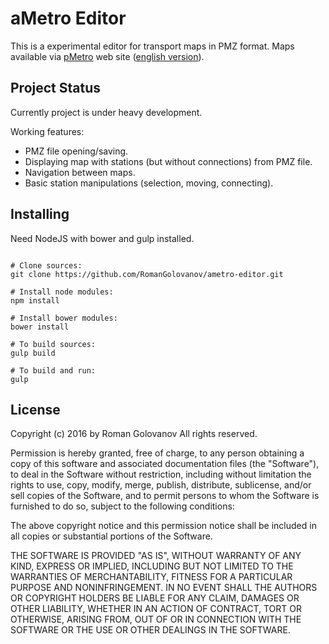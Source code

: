 # aMetro Editor

This is a experimental editor for transport maps in PMZ format.
Maps available via [pMetro](http://pmetro.su/Maps.html) web site ([english version](http://www.microsofttranslator.com/bv.aspx?from=ru&to=en&a=http%3A%2F%2Fpmetro.su%2FMaps.html)).

## Project Status

Currently project is under heavy development.

Working features:
* PMZ file opening/saving.
* Displaying map with stations (but without connections) from PMZ file.
* Navigation between maps.
* Basic station manipulations (selection, moving, connecting).

## Installing

Need NodeJS with bower and gulp installed.

```shell

# Clone sources:
git clone https://github.com/RomanGolovanov/ametro-editor.git

# Install node modules:
npm install

# Install bower modules:
bower install

# To build sources:
gulp build

# To build and run:
gulp
```

## License

Copyright (c) 2016 by Roman Golovanov
All rights reserved.

Permission is hereby granted, free of charge, to any person obtaining a copy
of this software and associated documentation files (the "Software"), to deal
in the Software without restriction, including without limitation the rights
to use, copy, modify, merge, publish, distribute, sublicense, and/or sell
copies of the Software, and to permit persons to whom the Software is
furnished to do so, subject to the following conditions:

The above copyright notice and this permission notice shall be included in
all copies or substantial portions of the Software.

THE SOFTWARE IS PROVIDED "AS IS", WITHOUT WARRANTY OF ANY KIND, EXPRESS OR
IMPLIED, INCLUDING BUT NOT LIMITED TO THE WARRANTIES OF MERCHANTABILITY,
FITNESS FOR A PARTICULAR PURPOSE AND NONINFRINGEMENT. IN NO EVENT SHALL THE
AUTHORS OR COPYRIGHT HOLDERS BE LIABLE FOR ANY CLAIM, DAMAGES OR OTHER
LIABILITY, WHETHER IN AN ACTION OF CONTRACT, TORT OR OTHERWISE, ARISING FROM,
OUT OF OR IN CONNECTION WITH THE SOFTWARE OR THE USE OR OTHER DEALINGS IN
THE SOFTWARE.
